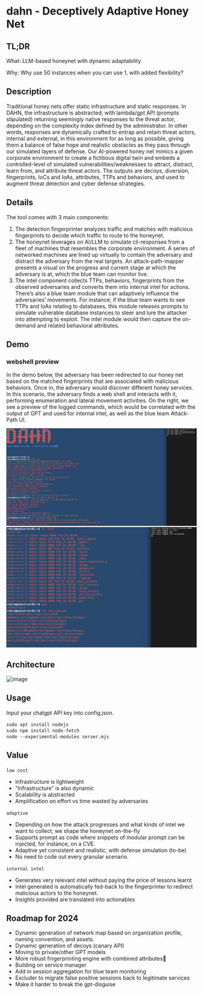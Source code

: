 # dahn - Deceptively Adaptive Honey Net

## TL;DR

What: LLM-based honeynet with dynamic adaptability 

Why: Why use 50 instances when you can use 1, with added flexibility?

## Description
Traditional honey nets offer static infrastructure and static responses. In DAHN, the infrastructure is abstracted, with lambda/gpt API (prompts stipulated) returning seemingly native responses to the threat actor, depending on the complexity index defined by the administrator. In other words, responses are dynamically crafted to entrap and retain threat actors, internal and external, in this environment for as long as possible, giving them a balance of false hope and realistic obstacles as they pass through our simulated layers of defense. Our AI-powered honey net mimics a given corporate environment to create a fictitious digital twin and embeds a controlled-level of simulated vulnerabilities/weaknesses to attract, distract, learn from, and attribute threat actors. The outputs are decoys, diversion, fingerprints, IoCs and IoAs, attributes, TTPs and behaviors, and used to augment threat detection and cyber defense strategies.

## Details
The tool comes with 3 main components:
1. The detection fingerprinter analyzes traffic and matches with malicious fingerprints to decide which traffic to route to the honeynet. 
1. The honeynet leverages on AI/LLM to simulate cli-responses from a fleet of machines that resembles the corporate environment. A series of networked machines are lined up virtually to contain the adversary and distract the adversary from the real targets. An attack-path-mapper presents a visual on the progress and current stage at which the adversary is at, which the blue team can monitor live.
1. The intel component collects TTPs, behaviors, fingerprints from the observed adversaries and converts them into internal intel for actions. There’s also a blue team module that can adaptively influence the adversaries’ movements. For instance, if the blue team wants to see TTPs and IoAs relating to databases, this module releases prompts to simulate vulnerable database instances to steer and lure the attacker into attempting to exploit. The intel module would then capture the on-demand and related behavioral attributes.

## Demo
### webshell preview
In the demo below, the adversary has been redirected to our honey net based on the matched fingerprints that are associated with malicious behaviors. 
Once in, the adversary would discover different honey services. In this scenario, the adversary finds a web shell and interacts with it, performing enumeration and lateral movement activities. 
On the right, we see a preview of the logged commands, which would be correlated with the output of GPT and used for internal intel, as well as the blue team Attack-Path UI.

![dahn](https://github.com/geo-chen/dahn/blob/main/resources/preview.png )
![dahn](https://github.com/geo-chen/dahn/blob/main/resources/preview0.png )

## Architecture
![image](https://github.com/geo-chen/dahn/assets/2404584/c272d63b-8e86-4dcb-b346-a92181c8138a)

## Usage

Input your chatgpt API key into config.json.
```
sudo apt install nodejs
sudo npm install node-fetch
node --experimental-modules server.mjs
```

## Value
`low cost`
 - Infrastructure is lightweight
 - “Infrastructure” is also dynamic
 - Scalability is abstracted
 - Amplification on effort vs time wasted by adversaries

`adaptive`
 - Depending on how the attack progresses and what kinds of intel we want to collect, we shape the honeynet on-the-fly
 - Supports prompt as code where snippets of modular prompt can be injected, for instance, on a CVE. 
 - Adaptive yet consistent and realistic, with defense simulation (to-be)
 - No need to code out every granular scenario.

`internal intel`
 - Generates very relevant intel without paying the price of lessons learnt
 - Intel generated is automatically fed-back to the fingerprinter to redirect malicious actors to the honeynet.
 - Insights provided are translated into actionables

## Roadmap for 2024
 - Dynamic generation of network map based on organization profile, naming convention, and assets. 
 - Dynamic generation of decoys (canary API)
 - Moving to private/other GPT models
 - More robust fingerprinting engine with combined attributes
 - Building on service manager
 - Add in session aggregation for blue team monitoring
 - Excluder to migrate false positive sessions back to legitimate services
 - Make it harder to break the gpt-disguise

